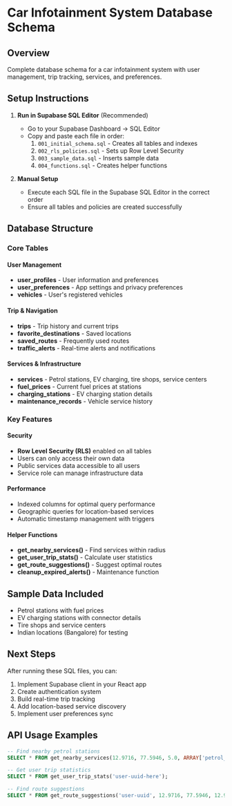 # Car Infotainment System Database Schema

## Overview
Complete database schema for a car infotainment system with user management, trip tracking, services, and preferences.

## Setup Instructions

1. **Run in Supabase SQL Editor** (Recommended)
   - Go to your Supabase Dashboard → SQL Editor
   - Copy and paste each file in order:
     1. `001_initial_schema.sql` - Creates all tables and indexes
     2. `002_rls_policies.sql` - Sets up Row Level Security
     3. `003_sample_data.sql` - Inserts sample data
     4. `004_functions.sql` - Creates helper functions

2. **Manual Setup**
   - Execute each SQL file in the Supabase SQL Editor in the correct order
   - Ensure all tables and policies are created successfully

## Database Structure

### Core Tables

#### User Management
- **user_profiles** - User information and preferences
- **user_preferences** - App settings and privacy preferences
- **vehicles** - User's registered vehicles

#### Trip & Navigation
- **trips** - Trip history and current trips
- **favorite_destinations** - Saved locations
- **saved_routes** - Frequently used routes
- **traffic_alerts** - Real-time alerts and notifications

#### Services & Infrastructure
- **services** - Petrol stations, EV charging, tire shops, service centers
- **fuel_prices** - Current fuel prices at stations
- **charging_stations** - EV charging station details
- **maintenance_records** - Vehicle service history

### Key Features

#### Security
- **Row Level Security (RLS)** enabled on all tables
- Users can only access their own data
- Public services data accessible to all users
- Service role can manage infrastructure data

#### Performance
- Indexed columns for optimal query performance
- Geographic queries for location-based services
- Automatic timestamp management with triggers

#### Helper Functions
- **get_nearby_services()** - Find services within radius
- **get_user_trip_stats()** - Calculate user statistics
- **get_route_suggestions()** - Suggest optimal routes
- **cleanup_expired_alerts()** - Maintenance function

## Sample Data Included

- Petrol stations with fuel prices
- EV charging stations with connector details
- Tire shops and service centers
- Indian locations (Bangalore) for testing

## Next Steps

After running these SQL files, you can:
1. Implement Supabase client in your React app
2. Create authentication system
3. Build real-time trip tracking
4. Add location-based service discovery
5. Implement user preferences sync

## API Usage Examples

```sql
-- Find nearby petrol stations
SELECT * FROM get_nearby_services(12.9716, 77.5946, 5.0, ARRAY['petrol_station']);

-- Get user trip statistics
SELECT * FROM get_user_trip_stats('user-uuid-here');

-- Find route suggestions
SELECT * FROM get_route_suggestions('user-uuid', 12.9716, 77.5946, 12.9352, 77.6245);
```
